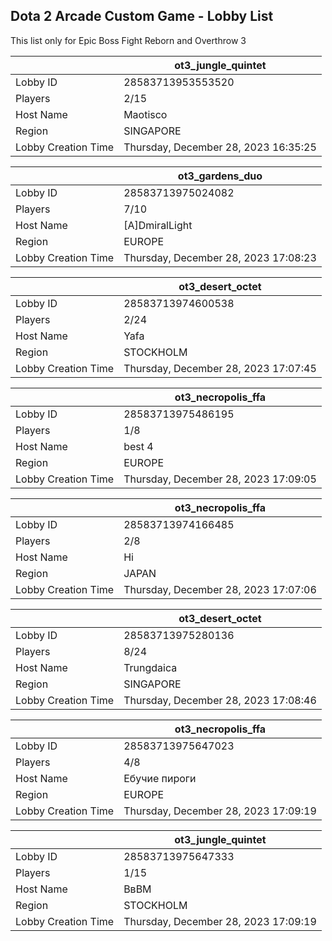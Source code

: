 ## Dota 2 Arcade Custom Game - Lobby List

This list only for Epic Boss Fight Reborn and Overthrow 3

|  | ot3_jungle_quintet |
| ------ | ------ |
| Lobby ID | 28583713953553520 |
| Players | 2/15 |
| Host Name | Maotisco |
| Region | SINGAPORE |
| Lobby Creation Time | Thursday, December 28, 2023 16:35:25 |


|  | ot3_gardens_duo |
| ------ | ------ |
| Lobby ID | 28583713975024082 |
| Players | 7/10 |
| Host Name | [A]DmiralLight |
| Region | EUROPE |
| Lobby Creation Time | Thursday, December 28, 2023 17:08:23 |


|  | ot3_desert_octet |
| ------ | ------ |
| Lobby ID | 28583713974600538 |
| Players | 2/24 |
| Host Name | Yafa |
| Region | STOCKHOLM |
| Lobby Creation Time | Thursday, December 28, 2023 17:07:45 |


|  | ot3_necropolis_ffa |
| ------ | ------ |
| Lobby ID | 28583713975486195 |
| Players | 1/8 |
| Host Name | best 4 |
| Region | EUROPE |
| Lobby Creation Time | Thursday, December 28, 2023 17:09:05 |


|  | ot3_necropolis_ffa |
| ------ | ------ |
| Lobby ID | 28583713974166485 |
| Players | 2/8 |
| Host Name | Hi |
| Region | JAPAN |
| Lobby Creation Time | Thursday, December 28, 2023 17:07:06 |


|  | ot3_desert_octet |
| ------ | ------ |
| Lobby ID | 28583713975280136 |
| Players | 8/24 |
| Host Name | Trungdaica |
| Region | SINGAPORE |
| Lobby Creation Time | Thursday, December 28, 2023 17:08:46 |


|  | ot3_necropolis_ffa |
| ------ | ------ |
| Lobby ID | 28583713975647023 |
| Players | 4/8 |
| Host Name | Ебучие пироги |
| Region | EUROPE |
| Lobby Creation Time | Thursday, December 28, 2023 17:09:19 |


|  | ot3_jungle_quintet |
| ------ | ------ |
| Lobby ID | 28583713975647333 |
| Players | 1/15 |
| Host Name | ВвВМ |
| Region | STOCKHOLM |
| Lobby Creation Time | Thursday, December 28, 2023 17:09:19 |


